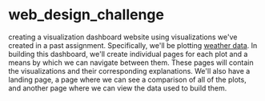 # web_design_challenge
creating a visualization dashboard website using visualizations we've created in a past assignment. Specifically, we'll be plotting [weather data](Resources/cities.csv).  In building this dashboard, we'll create individual pages for each plot and a means by which we can navigate between them. These pages will contain the visualizations and their corresponding explanations. We'll also have a landing page, a page where we can see a comparison of all of the plots, and another page where we can view the data used to build them.

